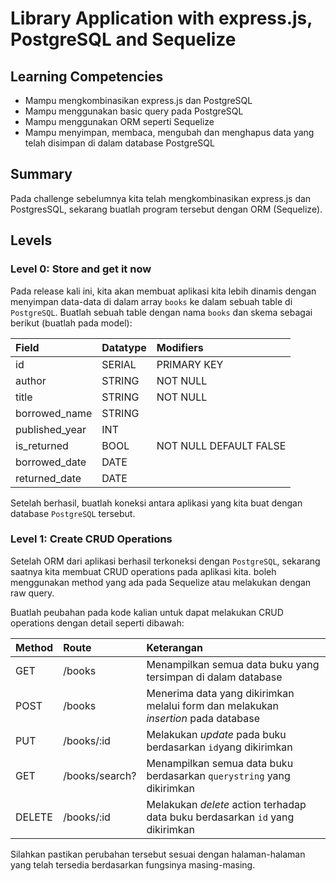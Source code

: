 # Library Application with express.js, PostgreSQL and Sequelize

## Learning Competencies

- Mampu mengkombinasikan express.js dan PostgreSQL
- Mampu menggunakan basic query pada PostgreSQL
- Mampu menggunakan ORM seperti Sequelize
- Mampu menyimpan, membaca, mengubah dan menghapus data yang telah disimpan di dalam database PostgreSQL

## Summary

Pada challenge sebelumnya kita telah mengkombinasikan express.js dan PostgresSQL, sekarang buatlah program tersebut dengan ORM (Sequelize).

## Levels

### Level 0: Store and get it now

Pada release kali ini, kita akan membuat aplikasi kita lebih dinamis dengan menyimpan data-data di dalam array `books` ke dalam sebuah table di `PostgreSQL`. Buatlah sebuah table dengan nama `books` dan skema sebagai berikut (buatlah pada model):

| Field          | Datatype | Modifiers              |
| :------------- | :------- | :--------------------- |
| id             | SERIAL   | PRIMARY KEY            |
| author         | STRING   | NOT NULL               |
| title          | STRING   | NOT NULL               |
| borrowed_name  | STRING   |                        |
| published_year | INT      |                        |
| is_returned    | BOOL     | NOT NULL DEFAULT FALSE |
| borrowed_date  | DATE     |                        |
| returned_date  | DATE     |                        |

Setelah berhasil, buatlah koneksi antara aplikasi yang kita buat dengan database `PostgreSQL` tersebut.

### Level 1: Create CRUD Operations

Setelah ORM dari aplikasi berhasil terkoneksi dengan `PostgreSQL`, sekarang saatnya kita membuat CRUD operations pada aplikasi kita.
boleh menggunakan method yang ada pada Sequelize atau melakukan dengan raw query.

Buatlah peubahan pada kode kalian untuk dapat melakukan CRUD operations dengan detail seperti dibawah:

| Method | Route          | Keterangan                                                   |
| :----- | :------------- | :----------------------------------------------------------- |
| GET    | /books         | Menampilkan semua data buku yang tersimpan di dalam database |
| POST   | /books         | Menerima data yang dikirimkan melalui form dan melakukan *insertion* pada database |
| PUT    | /books/:id     | Melakukan *update* pada buku berdasarkan `id`yang dikirimkan |
| GET    | /books/search? | Menampilkan semua data buku berdasarkan `querystring` yang dikirimkan |
| DELETE | /books/:id     | Melakukan *delete* action terhadap data buku berdasarkan `id` yang dikirimkan |

Silahkan pastikan perubahan tersebut sesuai dengan halaman-halaman yang telah tersedia berdasarkan fungsinya masing-masing.
